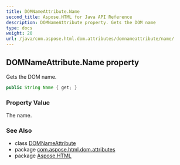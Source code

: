 ```yaml
---
title: DOMNameAttribute.Name
second_title: Aspose.HTML for Java API Reference
description: DOMNameAttribute property. Gets the DOM name
type: docs
weight: 20
url: /java/com.aspose.html.dom.attributes/domnameattribute/name/
---
```

## DOMNameAttribute.Name property

Gets the DOM name.

```java
public String Name { get; }
```

### Property Value

The name.

### See Also

* class [DOMNameAttribute](../)
* package [com.aspose.html.dom.attributes](../../domnameattribute/)
* package [Aspose.HTML](../../../)
